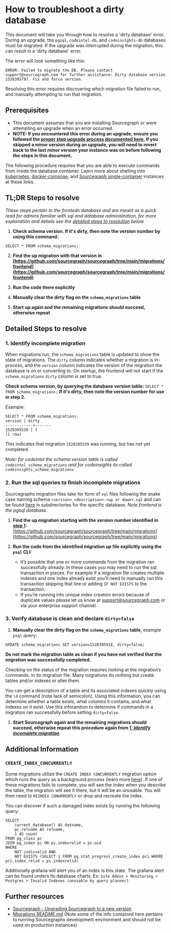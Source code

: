 # How to troubleshoot a dirty database

This document will take you through how to resolve a 'dirty database' error. During an upgrade, the `pgsql`, `codeintel-db`, and `codeinsights-db` databases must be migrated. If the upgrade was interrupted during the migration, this can result in a 'dirty database' error. 

The error will look something like this:

```
ERROR: Failed to migrate the DB. Please contact support@sourcegraph.com for further assistance: Dirty database version 1528395797. Fix and force version.
```
Resolving this error requires discovering which migration file failed to run, and manually attempting to run that migration. 

## Prerequisites

* This document assumes that you are installing Sourcegraph or were attempting an upgrade when an error occurred. 
* **NOTE: If you encountered this error during an upgrade, ensure you followed the [proper step upgrade process documented here.](https://docs.sourcegraph.com/admin/updates) If you skipped a minor version during an upgrade, you will need to revert back to the last minor version your instance was on before following the steps in this document.**

The following procedure requires that you are able to execute commands from inside the database container. Learn more about shelling into [kubernetes](https://docs.sourcegraph.com/admin/install/kubernetes/operations#access-the-database), [docker-compose](https://docs.sourcegraph.com/admin/install/docker-compose/operations#access-the-database), and [Sourcegraph single-container](https://docs.sourcegraph.com/admin/install/docker/operations#access-the-database) instances at these links. 

## TL;DR Steps to resolve

_These steps pertain to the frontedn database and are meant as a quick read for admins familiar with sql and database administration, for more explanation and details see the [detailed steps to resolution](#detailed-steps-to-resolve) below._

1. **Check schema version. If it's dirty, then note the version number by using this command:**

`SELECT * FROM schema_migrations;`

2. **Find the up migration with that version in [https://github.com/sourcegraph/sourcegraph/tree/main/migrations/frontend](https://github.com/sourcegraph/sourcegraph/tree/main/migrations/frontend)**

3. **Run the code there explicitly**
4. **Manually clear the dirty flag on the `schema_migrations` table**
5. **Start up again and the remaining migrations should succeed, otherwise repeat**

## Detailed Steps to resolve

### 1. Identify incomplete migration

When migrations run, the `schema_migrations` table is updated to show the state of migrations. The `dirty` column indicates whether a migration is in-process, and the `version` column indicates the version of the migration the database is on or converting to. On startup, the frontend will not start if the `schema_migrations` `dirty` column is set to true.

**Check schema version, by querying the database version table:** `SELECT * FROM schema_migrations;` **If it's dirty, then note the version number for use in step 2.**

Example:
```
SELECT * FROM schema_migrations;
version | dirty
------------+-------
1528395539 | t
(1 row)
```
This indicates that migration `1528395539` was running, but has not yet completed. 

_Note: for codeintel the schema version table is called `codeintel_schema_migrations` and for codeinsights its called `codeinsights_schema_migrations`_

### 2. Run the sql queries to finish incomplete migrations

Sourcegraphs migration files take for form of `sql` files following the snake case naming schema `<version>_<description>.<up or down>.sql` and can be found [here](https://sourcegraph.com/github.com/sourcegraph/sourcegraph/-/tree/migrations) in subdirectories for the specific database. _Note frontend is the pgsql database_.

1. **Find the up migration starting with the version number identified in [step 1](#1-identify-incomplete-migration):** [https://github.com/sourcegraph/sourcegraph/tree/main/migrations](https://github.com/sourcegraph/sourcegraph/tree/main/migrations)

2. **Run the code from the identified migration _up_ file explicitly using the `psql` CLI:**
   * It’s possible that one or more commands from the migration ran successfully already. In these cases you may need to run the sql transaction in pieces. For example if a migration file creates multiple indexes and one index already exist you'll need to manually run this transaction skipping that line or adding `IF NOT EXISTS` to the transaction.
   * If you’re running into unique index creation errors because of duplicate values please let us know at support@sourcegraph.com or via your enterprise support channel. 

### 3. Verify database is clean and declare `dirty=false`

1. **Manually clear the dirty flag on the `schema_migrations` table**, example `psql` query:
```
UPDATE schema_migrations SET version=1528395918, dirty=false;
```
**Do not mark the migration table as clean if you have not verified that the migration was successfully completed.**

Checking on the status of the migration requires looking at the migration’s commands. In its migration file. Many migrations do nothing but create tables and/or indexes or alter them.

You can get a description of a table and its associated indexes quickly using the `\d` command (note lack of semicolon). Using this information, you can determine whether a table exists, what columns it contains, and what indexes on it exist. Use this inforamtion to determine if commands in a migration ran successfully before setting `dirty=false`.

1. **Start Sourcegraph again and the remaining migrations should succeed, otherwise repeat this procedure again from [_1. Identify incomplete migration_](#1-identify-incomplete-migration)**

## Additional Information

### `CREATE_INDEX_CONCURRENTLY`
Some migrations utilize the `CREATE INDEX CONCURRENTLY` migration option which runs the query as a background process (learn more [here](https://www.postgresql.org/docs/9.1/sql-createindex.html#SQL-CREATEINDEX-CONCURRENTLY)). If one of these migrations fails to complete, you will see the index when you describe the table, the migration will see it there, but it will be an unusable. You will then need to `REINDEX CONURRENTLY` or drop and recreate the index.

You can discover if such a damaged index exists by running the following query:

```
SELECT
    current_database() AS datname,
    pc.relname AS relname,
    1 AS count
FROM pg_class pc
JOIN pg_index pi ON pi.indexrelid = pc.oid
WHERE
    NOT indisvalid AND
    NOT EXISTS (SELECT 1 FROM pg_stat_progress_create_index pci WHERE pci.index_relid = pi.indexrelid)
```
Additionally grafana will alert you of an index is this state. The grafana alert can be found unders its database charts. Ex: `Site Admin > Monitoring > Postgres > Invalid Indexes (unusable by query planner)`

## Further resources

* [Sourcegraph - Upgrading Sourcegraph to a new version](https://docs.sourcegraph.com/admin/updates)
* [Migrations README.md](https://github.com/sourcegraph/sourcegraph/blob/main/migrations/README.md) (Note some of the info contained here pertains to running Sourcegraphs development environment and should not be used on production instances)
